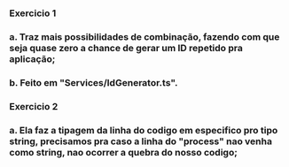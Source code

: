 ### Exercicio 1
### a. Traz mais possibilidades de combinação, fazendo com que seja quase zero a chance de gerar um ID repetido pra aplicação;
### b. Feito em "Services/IdGenerator.ts".

### Exercicio 2
### a. Ela faz a tipagem da linha do codigo em especifico pro tipo string, precisamos pra caso a linha do "process" nao venha como string, nao ocorrer a quebra do nosso codigo;
